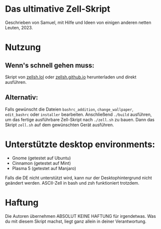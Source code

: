 # Das ultimative Zell-Skript
Geschrieben von Samuel, mit Hilfe und Ideen von einigen anderen netten Leuten, 2023.


# Nutzung
## Wenn's schnell gehen muss:
Skript von [zellsh.lol](https://zellsh.lol) oder [zellsh.github.io](https://zellsh.github.io) herunterladen und direkt ausführen.

## Alternativ:
Falls gewünscht die Dateien `bashrc_addition`, `change_wallpaper`, `edit_bashrc` oder `installer` bearbeiten.
Anschließend `./build` ausführen, um das fertige ausführbare Zell-Skript nach `./zell.sh` zu bauen.
Dann das Skript `zell.sh` auf dem gewünschten Gerät ausführen.


# Unterstützte desktop environments:
- Gnome (getestet auf Ubuntu)
- Cinnamon (getestet auf Mint)
- Plasma 5 (getestet auf Manjaro)

Falls die DE nicht unterstützt wird, kann nur der Desktophintergrund nicht geändert werden. ASCII-Zell in bash und zsh funktioniert trotzdem.


# Haftung
Die Autoren übernehmen ABSOLUT KEINE HAFTUNG für irgendetwas. Was du mit diesem Skript machst, liegt ganz allein in deiner Verantwortung.
